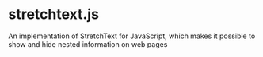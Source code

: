stretchtext.js
==============

An implementation of StretchText for JavaScript, which makes it possible to show and hide nested information on web pages
